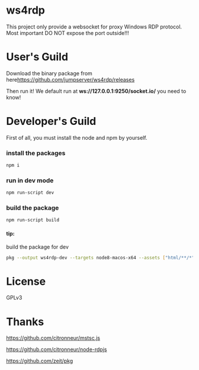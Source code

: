 # ws4rdp
This project only provide a websocket for proxy Windows RDP protocol.
Most important DO NOT expose the port outside!!!

# User's Guild
Download the binary package from here<https://github.com/jumpserver/ws4rdp/releases>

Then run it! We default run at **ws://127.0.0.1:9250/socket.io/** you need to know!


# Developer's Guild
First of all, you must install the node and npm by yourself.

### install the packages

```bash
npm i 
```
### run in dev mode
```bash
npm run-script dev 
```

### build the package
```bash
npm run-script build
```

#### tip:
build the package for dev
```bash
pkg --output ws4rdp-dev --targets node8-macos-x64 --assets ["html/**/*"] dev.js
```


# License
 GPLv3
 


# Thanks
<https://github.com/citronneur/mstsc.js>

<https://github.com/citronneur/node-rdpjs>

<https://github.com/zeit/pkg>

